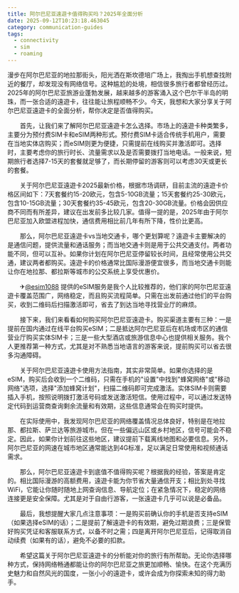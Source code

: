 ```yaml
---
title: 阿尔巴尼亚遠遊卡值得购买吗？2025年全面分析
date: 2025-09-12T10:23:18.463045
category: communication-guides
tags:
  - connectivity
  - sim
  - roaming
---
```


漫步在阿尔巴尼亚的地拉那街头，阳光洒在斯坎德培广场上，我掏出手机想查找附近的餐厅，却发现没有网络信号。这种尴尬的处境，相信很多旅行者都曾经历过。2025年的阿尔巴尼亚旅游业蓬勃发展，越来越多的游客涌入这个巴尔干半岛的明珠，而一张合适的遠遊卡，往往能让旅程顺畅不少。今天，我想和大家分享关于阿尔巴尼亚遠遊卡的全面分析，帮你决定是否值得购买。

　　首先，让我们来了解阿尔巴尼亚遠遊卡怎么选择。市场上的遠遊卡种类繁多，主要分为预付费SIM卡和eSIM两种形式。预付费SIM卡适合传统手机用户，需要在当地实体店购买；而eSIM则更为便捷，只需提前在线购买并激活即可。选择时，主要考虑你的旅行时长、流量需求以及是否需要拨打当地电话。一般来说，短期旅行者选择7-15天的套餐就足够了，而长期停留的游客则可以考虑30天或更长的套餐。

　　关于阿尔巴尼亚遠遊卡2025最新价格，根据市场调研，目前主流的遠遊卡价格区间如下：7天套餐约15-20欧元，包含5-10GB流量；15天套餐约25-30欧元，包含10-15GB流量；30天套餐约35-45欧元，包含20-30GB流量。价格会因供应商不同而有所差异，建议在出发前多比较几家。值得一提的是，2025年由于阿尔巴尼亚加入欧盟进程加快，通信费用相比前几年有所下降，性价比更高。

　　那么，阿尔巴尼亚遠遊卡vs当地交通卡，哪个更划算呢？遠遊卡主要解决的是通信问题，提供流量和通话服务；而当地交通卡则是用于公共交通支付。两者功能不同，但可以互补。如果你计划在阿尔巴尼亚停留较长时间，且经常使用公共交通，建议两者都购买。遠遊卡的价格通常比国际漫游便宜很多，而当地交通卡则能让你在地拉那、都拉斯等城市的公交系统上享受优惠价。

　　✈[@esim1088](https://t.me/s/esim1088) 提供的eSIM服务是我个人比较推荐的，他们家的阿尔巴尼亚遠遊卡覆盖范围广，网络稳定，而且购买流程简单。只需在出发前通过他们的平台购买，收到二维码后扫描激活即可，省去了到达当地寻找营业厅的麻烦。

　　接下来，我们来看看如何购买阿尔巴尼亚遠遊卡。购买渠道主要有三种：一是提前在国内通过在线平台购买eSIM；二是抵达阿尔巴尼亚后在机场或市区的通信营业厅购买实体SIM卡；三是一些大型酒店或旅游信息中心也提供相关服务。我个人更推荐第一种方式，尤其是对不熟悉当地语言的游客来说，提前购买可以省去很多沟通障碍。

　　关于阿尔巴尼亚遠遊卡使用方法指南，其实非常简单。如果你选择的是eSIM，购买后会收到一个二维码，只需在手机的"设置"中找到"蜂窝网络"或"移动网络"选项，选择"添加蜂窝计划"，扫描二维码即可完成激活。实体SIM卡则需要插入手机，按照说明拨打激活号码或发送激活短信。使用过程中，可以通过发送特定代码到运营商查询剩余流量和有效期，这些信息通常会在购买时提供。

　　在实际使用中，我发现阿尔巴尼亚的网络覆盖情况总体良好，特别是在地拉那、都拉斯、萨兰达等旅游城市。但在一些偏远山区或乡村地区，信号可能会不稳定。因此，如果你计划前往这些地区，建议提前下载离线地图和必要信息。另外，阿尔巴尼亚的网速在城市地区通常能达到4G标准，足以满足日常使用和视频通话需求。

　　那么，阿尔巴尼亚遠遊卡到底值不值得购买呢？根据我的经验，答案是肯定的。相比国际漫游的高额费用，遠遊卡能为你节省大量通信开支；相比到处寻找WiFi，它能让你随时随地上网查询信息、导航定位；在紧急情况下，稳定的网络连接更是安全保障。尤其是对于自由行游客，一张遠遊卡几乎可以说是必备品。

　　最后，我想提醒大家几点注意事项：一是购买前确认你的手机是否支持eSIM（如果选择eSIM的话）；二是提前了解遠遊卡的有效期，避免过期浪费；三是保管好购买凭证和客服联系方式，以备不时之需；四是离开阿尔巴尼亚后，记得取消自动续费（如果有的话），避免不必要的扣款。

　　希望这篇关于阿尔巴尼亚遠遊卡的分析能对你的旅行有所帮助。无论你选择哪种方式，保持网络畅通都能让你的阿尔巴尼亚之旅更加顺畅、愉快。在这个充满历史魅力和自然风光的国度，一张小小的遠遊卡，或许会成为你探索未知的得力助手。